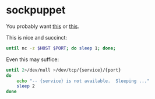 # sockpuppet


You probably want [this](https://github.com/eficode/wait-for) or [this](https://github.com/vishnubob/wait-for-it).

This is nice and succinct:

```bash
until nc -z $HOST $PORT; do sleep 1; done;
```

Even this may suffice:

```bash
until 2>/dev/null >/dev/tcp/{service}/{port}
do
    echo "-- {service} is not available.  Sleeping ..."
    sleep 2
done
```
